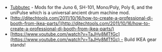 * [Tubbutec](https://tubbutec.de/products/) - Mods for the Juno 6, SH-101, Mono/Poly, Poly 6, and the uniPulse which is a universal ancient drum machine mod.
* [http://djtechtools.com/2011/10/16/how-to-create-a-professional-dj-booth-from-ikea-parts/](http://djtechtools.com/2011/10/16/how-to-create-a-professional-dj-booth-from-ikea-parts/)
* [https://www.youtube.com/watch?v=TaJHy8MTfGc](https://www.youtube.com/watch?v=TaJHy8MTfGc) - Build IKEA gear stands!